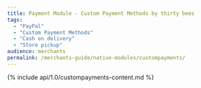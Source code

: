```yaml
---
title: Payment Module - Custom Payment Methods by thirty bees
tags:
  - "PayPal"
  - "Custom Payment Methods"
  - "Cash on delivery"
  - "Store pickup"
audience: merchants
permalink: /merchants-guide/native-modules/custompayments/
---
```


{% include api/1.0/custompayments-content.md %}

